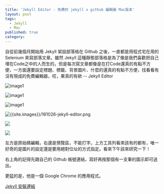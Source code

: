 ```yaml
---
title: 'Jekyll Editor - 免費的 jekyll x github 編輯器 Mac版本'
layout: post
tags:
  - Jekyll
  - Mac
published: true
category: 
---
```

自從前幾個月開始用 Jekyll 架設部落格在 Github 之後，一直都是用程式宅在用的 Selenium 來寫部落文章。雖然 Jekyll 這種靜態部落格是為了像是我們喜歡把自己埋在Code之中的人而生的，但是每次寫文章都像是在打Code還真的有點不方便，一方面還要設定標題、標籤、背景圖片、什麼的還真的有點不方便，找看看有沒有現成的免費編輯器，哎，果真的有欸 -- Jekyll Editor


![image1][image1]

![image1](image1)

![image1]({{site.images}}/161026-jekyll-editor.png)

![{{site.images}}/161026-jekyll-editor.png]({{site.images}}/161026-jekyll-editor.png)

[![]({{site.images}}/161026-jekyll-editor.png)]({{site.images}}/161026-jekyll-editor.png)

[![][image1]][image1]

[image1]: {{site.images}}/161026-jekyll-editor.png

左方是原始碼編輯，右邊是預覽區，不能打字。上方工具列看來該有的都有，唯一好奇的是圖片的設定還是要用絕對位址的方式指定。看來下午該來研究一下！

右上角的記得先跟自己的 Github 帳號連結，寫好再按那個有一支筆的圖示即可送出。

更猛的是，他是一個 Google Chrome 的應用程式。

[Jekyll 安裝連結](https://chrome.google.com/webstore/detail/jekyll-editor/dfdkgbhjmllemfblfoohhehdigokocme)


